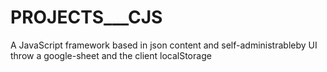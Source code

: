 # PROJECTS___CJS
A JavaScript framework based in json content and self-administrableby UI throw a google-sheet and the client localStorage
